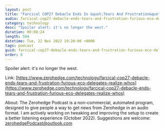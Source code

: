 ```yaml
---
layout: post
title: "Farcical COP27 Debacle Ends In &quot;Tears And Frustration&quot; As Furious Eco-Delegates Realize Who's In Charge"
audio: farcical-cop27-debacle-ends-tears-and-frustration-furious-eco-delegates-realize-whos-0
category: technology
desc: "Spoiler alert: it's no longer the west."
duration: 00:08:24
length: 504
datetime: Tue, 22 Nov 2022 19:20:00 +0000
tags: podcast
guid: farcical-cop27-debacle-ends-tears-and-frustration-furious-eco-delegates-realize-whos-0
order: 0
---
```

Spoiler alert: it's no longer the west.

Link: [https://www.zerohedge.com/technology/farcical-cop27-debacle-ends-tears-and-frustration-furious-eco-delegates-realize-whos](https://www.zerohedge.com/technology/farcical-cop27-debacle-ends-tears-and-frustration-furious-eco-delegates-realize-whos)

About: The Zerohedge Podcast is a non-commercial, automated program, designed to give people a way to get news from Zerohedge in an audio format.  I am actively working on tweaking and improving the setup to create a better listening experience (October 2022).  Suggestions are welcome: [zerohedgePodcast@outlook.com](mailto:zerohedgePodcast@outlook.com)